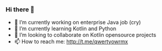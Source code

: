 ### Hi there 👋

- 🔭 I’m currently working on enterprise Java job (cry)
- 🌱 I’m currently learning Kotlin and Python
- 👯 I’m looking to collaborate on Kotlin opensource projects
- 📫 How to reach me: http://t.me/qwertyowrmx

